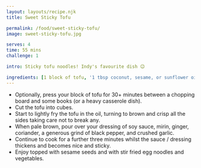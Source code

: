 ```yaml
---
layout: layouts/recipe.njk
title: Sweet Sticky Tofu

permalink: /food/sweet-sticky-tofu/
image: sweet-sticky-tofu.jpg

serves: 4
time: 55 mins
challenge: 1

intro: Sticky tofu noodles! Indy's favourite dish 😉

ingredients: [1 block of tofu, '1 tbsp coconut, sesame, or sunflower oil', 3 tbsp soy sauce, 1 tbsp mirin, 1 tsp ground ginger, 1 tsp ground coriander, black pepper, 2 garlic cloves]
---
```

- Optionally, press your block of tofu for 30+ minutes between a chopping board and some books (or a heavy casserole dish).
- Cut the tofu into cubes.
- Start to lightly fry the tofu in the oil, turning to brown and crisp all the sides taking care not to break any.
- When pale brown, pour over your dressing of soy sauce, mirin, ginger, coriander, a generous grind of black pepper, and crushed garlic.
- Continue to cook for a further three minutes whilst the sauce / dressing thickens and becomes nice and sticky.
- Enjoy topped with sesame seeds and with stir fried egg noodles and vegetables.
